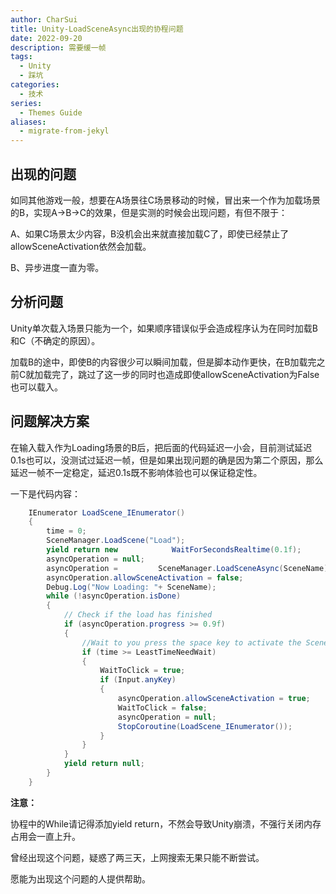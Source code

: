 ```yaml
---
author: CharSui
title: Unity-LoadSceneAsync出现的协程问题
date: 2022-09-20
description: 需要缓一帧
tags:
  - Unity
  - 踩坑
categories:
  - 技术
series:
  - Themes Guide
aliases:
  - migrate-from-jekyl
---
```


## 出现的问题

如同其他游戏一般，想要在A场景往C场景移动的时候，冒出来一个作为加载场景的B，实现A->B->C的效果，但是实测的时候会出现问题，有但不限于：

A、如果C场景太少内容，B没机会出来就直接加载C了，即使已经禁止了allowSceneActivation依然会加载。

B、异步进度一直为零。



## 分析问题

Unity单次载入场景只能为一个，如果顺序错误似乎会造成程序认为在同时加载B和C（不确定的原因）。



加载B的途中，即使B的内容很少可以瞬间加载，但是脚本动作更快，在B加载完之前C就加载完了，跳过了这一步的同时也造成即使allowSceneActivation为False也可以载入。



## 问题解决方案

在输入载入作为Loading场景的B后，把后面的代码延迟一小会，目前测试延迟0.1s也可以，没测试过延迟一帧，但是如果出现问题的确是因为第二个原因，那么延迟一帧不一定稳定，延迟0.1s既不影响体验也可以保证稳定性。



一下是代码内容：

```c#
    IEnumerator LoadScene_IEnumerator()
    {
        time = 0;
        SceneManager.LoadScene("Load");
        yield return new 			WaitForSecondsRealtime(0.1f);
        asyncOperation = null;
        asyncOperation =         SceneManager.LoadSceneAsync(SceneName);
        asyncOperation.allowSceneActivation = false;
        Debug.Log("Now Loading: "+ SceneName);
        while (!asyncOperation.isDone)
        {
            // Check if the load has finished
            if (asyncOperation.progress >= 0.9f)
            {
                //Wait to you press the space key to activate the Scene
                if (time >= LeastTimeNeedWait)
                {
                    WaitToClick = true;
                    if (Input.anyKey)
                    {
                        asyncOperation.allowSceneActivation = true;
                        WaitToClick = false;
                        asyncOperation = null;
                        StopCoroutine(LoadScene_IEnumerator());
                    }
                }
            }
            yield return null;
        }
    }
```

__注意：__

协程中的While请记得添加yield return，不然会导致Unity崩溃，不强行关闭内存占用会一直上升。



曾经出现这个问题，疑惑了两三天，上网搜索无果只能不断尝试。

愿能为出现这个问题的人提供帮助。



